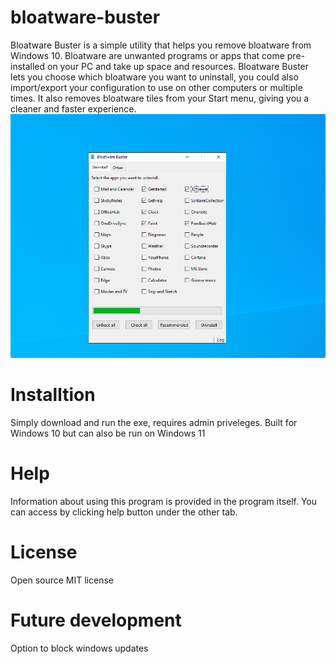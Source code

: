 # bloatware-buster
Bloatware Buster is a simple utility that helps you remove bloatware from Windows 10. Bloatware are unwanted programs or apps that come pre-installed on your PC and take up space and resources. Bloatware Buster lets you choose which bloatware you want to uninstall, you could also import/export your configuration to use on other computers or multiple times. It also removes bloatware tiles from your Start menu, giving you a cleaner and faster experience.
![Screenshot](https://github.com/appledino3604/bloatware-buster/blob/main/bloatware%20buster%20post%20.png)

# Installtion
Simply download and run the exe, requires admin priveleges. Built for Windows 10 but can also be run on Windows 11

# Help
Information about using this program is provided in the program itself. You can access by clicking help button under the other tab.

# License
Open source MIT license

# Future development
Option to block windows updates


